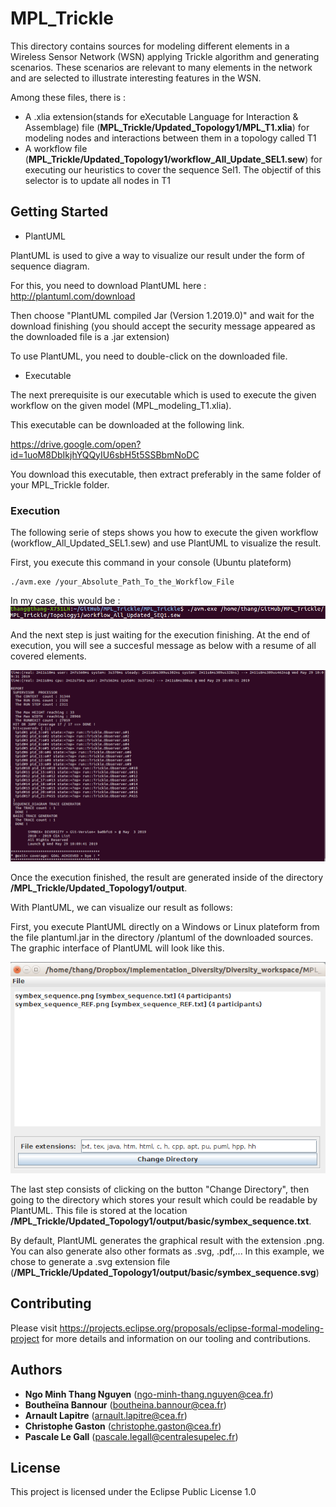 # MPL_Trickle

This directory contains sources for modeling different elements in a Wireless Sensor Network (WSN) applying Trickle algorithm and generating scenarios. These scenarios are relevant to many elements in the network and are selected to illustrate interesting features in the WSN.

Among these files, there is :
- A .xlia extension(stands for eXecutable Language for Interaction & Assemblage) file (**MPL_Trickle/Updated_Topology1/MPL_T1.xlia**) for modeling nodes and interactions between them in a topology called T1
- A workflow file (**MPL_Trickle/Updated_Topology1/workflow_All_Update_SEL1.sew**) for executing our heuristics to cover the sequence Sel1. The objectif of this selector is to update all nodes in T1


## Getting Started

* PlantUML 

PlantUML is used to give a way to visualize our result under the form of sequence diagram. 

For this, you need to download PlantUML here : http://plantuml.com/download

Then choose "PlantUML compiled Jar (Version 1.2019.0)" and wait for the download finishing (you should accept the security message appeared as the downloaded file is a .jar extension)

To use PlantUML, you need to double-click on the downloaded file.

* Executable

The next prerequisite is our executable which is used to execute the given workflow on the given model (MPL_modeling_T1.xlia).

This executable can be downloaded at the following link.

<!---https://drive.google.com/open?id=1uoM8DbIkjhYQQyIU6sbH5t5SSBbmNoDC--->

https://drive.google.com/open?id=1uoM8DbIkjhYQQyIU6sbH5t5SSBbmNoDC

You download this executable, then extract preferably in the same folder of your MPL_Trickle folder.

### Execution

The following serie of steps shows you how to execute the given workflow (workflow_All_Updated_SEL1.sew) and use PlantUML to visualize the result.

First, you execute this command in your console (Ubuntu plateform)

```
./avm.exe /your_Absolute_Path_To_the_Workflow_File
```
In my case, this would be : 
![alt text](https://github.com/ngo-minh-thang-nguyen/MPL_Trickle/blob/master/documentation/figs/Commande_line.png)

And the next step is just waiting for the execution finishing.
At the end of execution, you will see a succesful message as below with a resume of all covered elements.

![alt text](https://github.com/ngo-minh-thang-nguyen/MPL_Trickle/blob/master/documentation/figs/Result.png)

Once the execution finished, the result are generated inside of the directory **/MPL_Trickle/Updated_Topology1/output**.

With PlantUML, we can visualize our result as follows:

First, you execute PlantUML directly on a Windows or Linux plateform from the file plantuml.jar in the directory /plantuml of the downloaded sources. The graphic interface of PlantUML will look like this.

![alt text](https://github.com/ngo-minh-thang-nguyen/MPL_Trickle/blob/master/documentation/figs/PlantUML.png)

The last step consists of clicking on the button "Change Directory", then going to the directory which stores your result which could be readable by PlantUML. This file is stored at the location **/MPL_Trickle/Updated_Topology1/output/basic/symbex_sequence.txt**.

By default, PlantUML generates the graphical result with the extension .png. You can also generate also other formats as .svg, .pdf,... In this example, we chose to generate a .svg extension file (**/MPL_Trickle/Updated_Topology1/output/basic/symbex_sequence.svg**)


<!---## Differences between theorical models and experimentation--->

<!---* **Time instrumentation**
In models experimented here, we instrumented the code in order to construct the guards on causal communications of the couple output/input action **(p!m @Z1)/(p?m @Z2)** where **p** and **m** are respectively the port and the message and **Z1** and **Z2** are the timestamp of emission and reception. For that, we create a parameter that is emitted and received by the port and this parameter denotes the timestamp of emission for an output and the timestamp of reception for an input.--->

<!---This instrumentation is presented in the following declaration of a couple of (output/input). In the workflow file:--->

<!---At line 188 , we have the declaration for output.--->

<!---![alt text](https://github.com/ngo-minh-thang-nguyen/MPL_Trickle/blob/master/documentation/figs/output.png)--->

<!---At line 100, we have the declaration for corresponding input.--->

<!---![alt text](https://github.com/ngo-minh-thang-nguyen/MPL_Trickle/blob/master/documentation/figs/input.png)--->

<!---Where **localTime** and **timeEmit** represent respectively the timestamp of emission and the timestamp of reception--->

<!---* **Time instrumentation**--->



## Contributing

Please visit https://projects.eclipse.org/proposals/eclipse-formal-modeling-project for more details and information on our tooling and contributions.


## Authors

* **Ngo Minh Thang Nguyen** (ngo-minh-thang.nguyen@cea.fr)
* **Boutheïna Bannour** (boutheina.bannour@cea.fr)
* **Arnault Lapitre** (arnault.lapitre@cea.fr)
* **Christophe Gaston** (christophe.gaston@cea.fr)
* **Pascale Le Gall** (pascale.legall@centralesupelec.fr)

## License

This project is licensed under the Eclipse Public License 1.0


